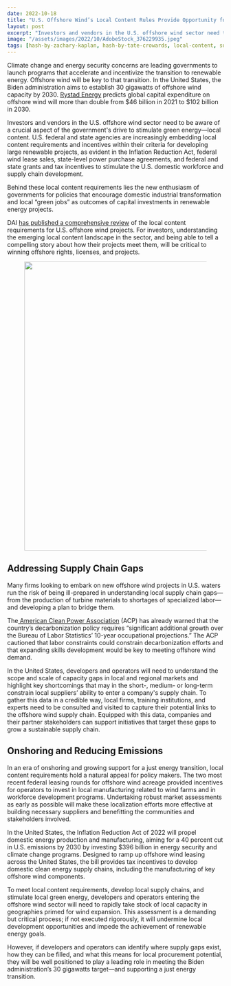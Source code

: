 ```yaml
---
date: 2022-10-18
title: "U.S. Offshore Wind’s Local Content Rules Provide Opportunity for Investors"
layout: post
excerpt: "Investors and vendors in the U.S. offshore wind sector need to be aware of a crucial aspect of the government's drive to stimulate green energy—local content."
image: "/assets/images/2022/10/AdobeStock_376229935.jpeg"
tags: [hash-by-zachary-kaplan, hash-by-tate-crowards, local-content, sustainable-business, climate, hash-featured, hash-developments]
---
```

<p>Climate change and energy security concerns are leading governments to launch programs that accelerate and incentivize the transition to renewable energy. Offshore wind will be key to that transition. In the United States, the Biden administration aims to establish 30 gigawatts of offshore wind capacity by 2030. <a href="https://www.rystadenergy.com/newsevents/news/press-releases/global-offshore-wind-capital-expenditure-to-more-than-double-top-$100-billion-in-2030/?ref=pubs.ghost.io" rel="noreferrer noopener">Rystad Energy</a> predicts global capital expenditure on offshore wind will more than double from $46 billion in 2021 to $102 billion in 2030.</p><p>Investors and vendors in the U.S. offshore wind sector need to be aware of a crucial aspect of the government's drive to stimulate green energy—local content. U.S. federal and state agencies are increasingly embedding local content requirements and incentives within their criteria for developing large renewable projects, as evident in the Inflation Reduction Act, federal wind lease sales, state-level power purchase agreements, and federal and state grants and tax incentives to stimulate the U.S. domestic workforce and supply chain development.</p><p>Behind these local content requirements lies the new enthusiasm of governments for policies that encourage domestic industrial transformation and local “green jobs” as outcomes of capital investments in renewable energy projects.</p><p>DAI <a href="https://www.dai.com/news/dai-publishes-review-of-us-offshore-wind-local-content-requirements?ref=pubs.ghost.io" rel="noreferrer noopener">has published a comprehensive review</a> of the local content requirements for U.S. offshore wind projects. For investors, understanding the emerging local content landscape in the sector, and being able to tell a compelling story about how their projects meet them, will be critical to winning offshore rights, licenses, and projects.</p><figure class="kg-card kg-image-card kg-width-full"><img src="/assets/images/2022/10/AdobeStock_429665128.jpeg" class="kg-image" alt loading="lazy" width="1200" height="670" srcset="/assets/images/size/w600/2022/10/AdobeStock_429665128.jpeg 600w, /assets/images/size/w1000/2022/10/AdobeStock_429665128.jpeg 1000w, /assets/images/2022/10/AdobeStock_429665128.jpeg 1200w"></figure><h2 id="addressing-supply-chain-gaps">Addressing Supply Chain Gaps </h2><p>Many firms looking to embark on new offshore wind projects in U.S. waters run the risk of being ill-prepared in understanding local supply chain gaps—from the production of turbine materials to shortages of specialized labor—and developing a plan to bridge them.  </p><p>The<a href="https://cleanpower.org/wp-content/uploads/2021/06/ACP-Labor-Supply-Report.pdf?ref=pubs.ghost.io" rel="noreferrer noopener"> American Clean Power Association</a> (ACP) has already warned that the country’s decarbonization policy requires “significant additional growth over the Bureau of Labor Statistics’ 10-year occupational projections.” The ACP cautioned that labor constraints could constrain decarbonization efforts and that expanding skills development would be key to meeting offshore wind demand.</p><p>In the United States, developers and operators will need to understand the scope and scale of capacity gaps in local and regional markets and highlight key shortcomings that may in the short-, medium- or long-term constrain local suppliers’ ability to enter a company's supply chain. To gather this data in a credible way, local firms, training institutions, and experts need to be consulted and visited to capture their potential links to the offshore wind supply chain. Equipped with this data, companies and their partner stakeholders can support initiatives that target these gaps to grow a sustainable supply chain.</p><h2 id="onshoring-and-reducing-emissions">Onshoring and Reducing Emissions</h2><p>In an era of onshoring and growing support for a just energy transition, local content requirements hold a natural appeal for policy makers. The two most recent federal leasing rounds for offshore wind acreage provided incentives for operators to invest in local manufacturing related to wind farms and in workforce development programs. Undertaking robust market assessments as early as possible will make these localization efforts more effective at building necessary suppliers and benefitting the communities and stakeholders involved.</p><p>In the United States, the Inflation Reduction Act of 2022 will propel domestic energy production and manufacturing, aiming for a 40 percent cut in U.S. emissions by 2030 by investing $396 billion in energy security and climate change programs. Designed to ramp up offshore wind leasing across the United States, the bill provides tax incentives to develop domestic clean energy supply chains, including the manufacturing of key offshore wind components.</p><p>To meet local content requirements, develop local supply chains, and stimulate local green energy, developers and operators entering the offshore wind sector will need to rapidly take stock of local capacity in geographies primed for wind expansion. This assessment is a demanding but critical process; if not executed rigorously, it will undermine local development opportunities and impede the achievement of renewable energy goals.</p><p>However, if developers and operators can identify where supply gaps exist, how they can be filled, and what this means for local procurement potential, they will be well positioned to play a leading role in meeting the Biden administration’s 30 gigawatts target—and supporting a just energy transition.</p><!--kg-card-begin: html--><div data-tf-widget="OARosYGo" data-tf-transitive-search-params="utm_source, utm_campaign" data-tf-hide-headers data-tf-iframe-props="title=Wind Energy Report Leads" data-tf-medium="snippet" data-tf-hidden="utm_source=xxxxx,utm_medium=xxxxx,utm_campaign=xxxxx" style="width:100%;height:400px;"></div><script src="//embed.typeform.com/next/embed.js"></script><!--kg-card-end: html-->
  